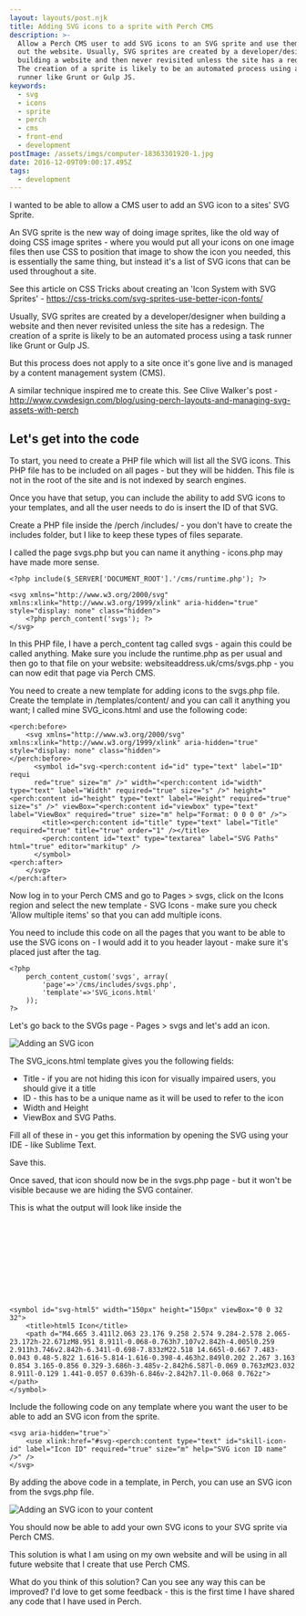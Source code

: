 ```yaml
---
layout: layouts/post.njk
title: Adding SVG icons to a sprite with Perch CMS
description: >-
  Allow a Perch CMS user to add SVG icons to an SVG sprite and use them through
  out the website. Usually, SVG sprites are created by a developer/designer when
  building a website and then never revisited unless the site has a redesign.
  The creation of a sprite is likely to be an automated process using a task
  runner like Grunt or Gulp JS.
keywords:
  - svg
  - icons
  - sprite
  - perch
  - cms
  - front-end
  - development
postImage: /assets/imgs/computer-18363301920-1.jpg
date: 2016-12-09T09:00:17.495Z
tags:
  - development
---
```

I wanted to be able to allow a CMS user to add an SVG icon to a sites' SVG Sprite. 

An SVG sprite is the new way of doing image sprites, like the old way of doing CSS image sprites - where you would put all your icons on one image files then use CSS to position that image to show the icon you needed, this is essentially the same thing, but instead it's a list of SVG icons that can be used throughout a site.

See this article on CSS Tricks about creating an 'Icon System with SVG Sprites' - https://css-tricks.com/svg-sprites-use-better-icon-fonts/

Usually, SVG sprites are created by a developer/designer when building a website and then never revisited unless the site has a redesign. The creation of a sprite is likely to be an automated process using a task runner like Grunt or Gulp JS.

But this process does not apply to a site once it's gone live and is managed by a content management system (CMS).

A similar technique inspired me to create this. See Clive Walker's post - http://www.cvwdesign.com/blog/using-perch-layouts-and-managing-svg-assets-with-perch

## Let's get into the code

To start, you need to create a PHP file which will list all the SVG icons. This PHP file has to be  included on all pages - but they will be hidden. This file is not in the root of the site and is not indexed by search engines. 

Once you have that setup, you can include the ability to add SVG icons to your templates, and all the user needs to do is insert the ID of that SVG.

Create a PHP file inside the /perch /includes/ - you don't have to create the includes folder, but I like to keep these types of files separate. 

I called the page svgs.php but you can name it anything - icons.php may have made more sense.

```
<?php include($_SERVER['DOCUMENT_ROOT'].'/cms/runtime.php'); ?>

<svg xmlns="http://www.w3.org/2000/svg" xmlns:xlink="http://www.w3.org/1999/xlink" aria-hidden="true" style="display: none" class="hidden">
    <?php perch_content('svgs'); ?>
</svg>
```

In this PHP file, I have a perch_content tag called svgs - again this could be called anything. Make sure you include the runtime.php as per usual and then go to that file on your website: websiteaddress.uk/cms/svgs.php - you can now edit that page via Perch CMS. 

You need to create a new template for adding icons to the svgs.php file. Create the template in /templates/content/ and you can call it anything you want; I called mine SVG_icons.html and use the following code: 

```
<perch:before>
    <svg xmlns="http://www.w3.org/2000/svg" xmlns:xlink="http://www.w3.org/1999/xlink" aria-hidden="true" style="display: none" class="hidden">
</perch:before>
      <symbol id="svg-<perch:content id="id" type="text" label="ID" requi
      red="true" size="m" />" width="<perch:content id="width" type="text" label="Width" required="true" size="s" />" height="<perch:content id="height" type="text" label="Height" required="true" size="s" />" viewBox="<perch:content id="viewbox" type="text" label="ViewBox" required="true" size="m" help="Format: 0 0 0 0" />">
        <title><perch:content id="title" type="text" label="Title" required="true" title="true" order="1" /></title>
        <perch:content id="text" type="textarea" label="SVG Paths" html="true" editor="markitup" />
      </symbol>
<perch:after>
    </svg>
</perch:after>
```

Now log in to your Perch CMS and go to Pages > svgs, click on the Icons region and select the new template - SVG Icons - make sure you check 'Allow multiple items' so that you can add multiple icons.

You need to include this code on all the pages that you want to be able to use the SVG icons on - I would add it to you header layout - make sure it's placed just after the <body> tag.

```
<?php
    perch_content_custom('svgs', array(
        'page'=>'/cms/includes/svgs.php',
        'template'=>'SVG_icons.html'
    ));        
?>
```

Let's go back to the SVGs page - Pages > svgs and let's add an icon.

![Adding an SVG icon](/assets/imgs/svgs-1.png "Adding an SVG icon")

The SVG_icons.html template gives you the following fields: 

* Title - if you are not hiding this icon for visually impaired users, you should give it a title
* ID - this has to be a unique name as it will be used to refer to the icon
* Width and Height
* ViewBox and SVG Paths.

Fill all of these in - you get this information by opening the SVG using your IDE - like Sublime Text.

Save this. 

Once saved, that icon should now be in the svgs.php page - but it won't be visible because we are hiding the SVG container.

This is what the output will look like inside the <svg> tag in the svgs.php file:

```
<symbol id="svg-html5" width="150px" height="150px" viewBox="0 0 32 32">
    <title>html5 Icon</title>
    <path d="M4.665 3.411l2.063 23.176 9.258 2.574 9.284-2.578 2.065-23.172h-22.671zM8.951 8.911l-0.068-0.763h7.107v2.842h-4.005l0.259 2.911h3.746v2.842h-6.341l-0.698-7.833zM22.518 14.665l-0.667 7.483-0.043 0.48-5.822 1.616-5.814-1.616-0.398-4.463h2.849l0.202 2.267 3.163 0.854 3.165-0.856 0.329-3.686h-3.485v-2.842h6.587l-0.069 0.763zM23.032 8.911l-0.129 1.441-0.057 0.639h-6.846v-2.842h7.1l-0.068 0.762z"></path>
</symbol>
```

Include the following code on any template where you want the user to be able to add an SVG icon from the sprite. 

```
<svg aria-hidden="true">`
    <use xlink:href="#svg-<perch:content type="text" id="skill-icon-id" label="Icon ID" required="true" size="m" help="SVG icon ID name" />" />
</svg>
```

By adding the above code in a template, in Perch, you can use an SVG icon from the svgs.php file.

![Adding an SVG icon to your content](/assets/imgs/svgs-2.png "Adding an SVG icon to your content")

You should now be able to add your own SVG icons to your SVG sprite via Perch CMS. 

This solution is what I am using on my own website and will be using in all future website that I create that use Perch CMS.

What do you think of this solution? Can you see any way this can be improved? I'd love to get some feedback - this is the first time I have shared any code that I have used in Perch.
